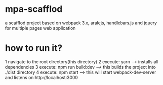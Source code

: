 # mpa-scafflod
a scafflod project based on webpack 3.x, aralejs, handlebars.js and jquery for multiple pages web application

# how to run it?
1 navigate to the root directory(this directory)
2 execute: yarn              --> installs all dependencies
3 execute: npm run build:dev --> this builds the project into ./dist directory
4 execute: npm start         --> this will start webpack-dev-server and listens on http://localhost:3000
